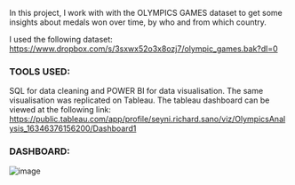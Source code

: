 In this project, I work with with the OLYMPICS GAMES dataset to get some insights about medals won over time, by who and from which country.

I used the following dataset: https://www.dropbox.com/s/3sxwx52o3x8ozj7/olympic_games.bak?dl=0

### TOOLS USED:
SQL for data cleaning and POWER BI for data visualisation. The same visualisation was replicated on Tableau. The tableau dashboard can be viewed at the following link: https://public.tableau.com/app/profile/seyni.richard.sano/viz/OlympicsAnalysis_16346376156200/Dashboard1


### DASHBOARD:

![image](https://user-images.githubusercontent.com/73652553/132696262-3c8a2a42-7029-415a-afe7-bc6fd103f219.png)
